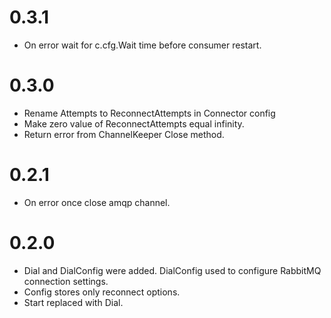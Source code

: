 # 0.3.1
- On error wait for c.cfg.Wait time before consumer restart.

# 0.3.0
- Rename Attempts to ReconnectAttempts in Connector config
- Make zero value of ReconnectAttempts equal infinity.
- Return error from ChannelKeeper Close method.

# 0.2.1
- On error once close amqp channel.

# 0.2.0
- Dial and DialConfig were added. DialConfig used to configure RabbitMQ connection settings.
- Config stores only reconnect options.
- Start replaced with Dial.